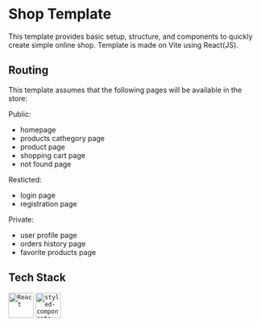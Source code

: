 # Shop Template

This template provides basic setup, structure, and components to quickly create simple online shop. Template is made on Vite using React(JS).

## Routing

This template assumes that the following pages will be available in the store:

Public:

- homepage
- products cathegory page
- product page
- shopping cart page
- not found page

Resticted:

- login page
- registration page

Private:

- user profile page
- orders history page
- favorite products page

## Tech Stack

<code><img height="50" src="https://user-images.githubusercontent.com/25181517/183897015-94a058a6-b86e-4e42-a37f-bf92061753e5.png" alt="React" title="React" /></code>
<code><img height="50" src="https://raw.githubusercontent.com/styled-components/brand/master/styled-components.png" alt="styled-components" title="styled-components" /></code>
